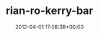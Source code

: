 ---
title:		"rian-ro-kerry-bar"
type:		"photos"
mediatype:		"upload"
description:		"TBC"
date:		"2012-04-01 17:08:38+00:00"
album:		"abandoned"
filename:		"rian-ro-kerry-bar.md"
series:		""
cl_public_id:		"abandoned/rian-ro-kerry-bar"
cl_version:		1497000108
format:		"tiff"
bytes:		3684208
width:		2174
height:		1440
colours:
- "#2D2D2D"
- "#808080"
- "#D4D3D3"
- "#D8D8D7"
exposure_mode:		"Auto"
program:		"Aperture-priority AE"
aperture:		"2.8"
focal_length:		"35.0 mm"
iso:		"200"
shutter_speed:		"1/20"
metering:		"Multi-segment"
flash:		"Off, Did not fire"
white_balance:		"Custom"
colour_temp:		"5500"
has_crop:		"false"
orientation:		"Horizontal (normal)"
camera_model:		"NIKON D7000"
lens_info:		"35mm f/1.8"
artist:		"Matt Finucane"
x_resolution:		"300"
y_resolution:		"300"
---
